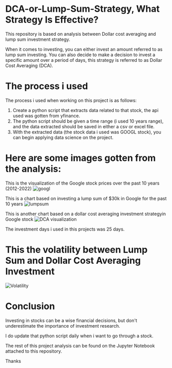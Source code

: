 # DCA-or-Lump-Sum-Strategy, What Strategy Is Effective?
This repository is based on analysis between Dollar cost averaging and lump sum investment strategy.

When it comes to investing, you can either invest an amount referred to as lump sum investing.
You can also decide to make a decision to invest a specific amount over a period of days, this strategy is referred to as Dollar Cost Averaging (DCA).

# The process i used
The process i used when working on this project is as follows:
1. Create a python script that extracts data related to that stock, the api used was gotten from yfinance.
2. The python script should be given a time range (i used 10 years range), and the data extracted should be saved in either a csv or excel file.
3. With the extracted data (the stock data i used was GOOGL stock), you can begin applying data science on the project.

# Here are some images gotten from the analysis:

This is the visualization of the Google stock prices over the past 10 years (2012-2022)
![googl](https://user-images.githubusercontent.com/56232734/193734047-179e3436-4610-48b9-95fd-92873218f78d.png)

This is a chart based on investing a lump sum of $30k in Google for the past 10 years
![lumpsum](https://user-images.githubusercontent.com/56232734/193734163-165206b8-4a53-414e-88e1-a6af658cca92.png)


This is another chart based on a dollar cost averaging investment strategyin Google stock
![DCA visualization](https://user-images.githubusercontent.com/56232734/193734584-65f95134-ecc9-4d48-8b37-ca67b1e2e9e4.png)

The investment days i used in this projects was 25 days.


# This the volatility between Lump Sum and Dollar Cost Averaging Investment
![Volatility](https://user-images.githubusercontent.com/56232734/193734820-34f0caf2-545e-48f8-b183-f24a7508182a.png)

# Conclusion

Investing in stocks can be a wise financial decisions, but don't underestimate the importance of investment research.

I do update that python script daily when i want to go through a stock.

The rest of this project analysis can be found on the Jupyter Notebook attached to this repository.

Thanks
